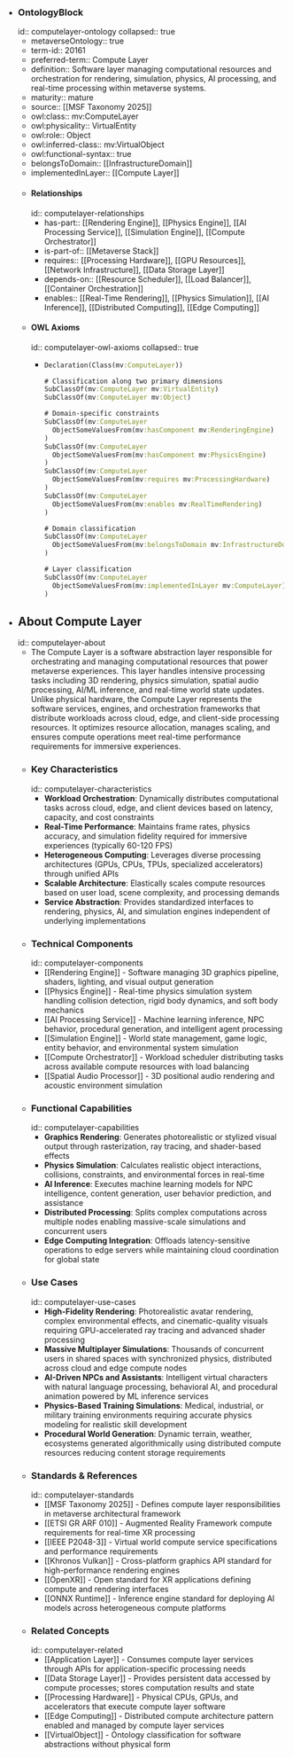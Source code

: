 - ### OntologyBlock
  id:: computelayer-ontology
  collapsed:: true
	- metaverseOntology:: true
	- term-id:: 20161
	- preferred-term:: Compute Layer
	- definition:: Software layer managing computational resources and orchestration for rendering, simulation, physics, AI processing, and real-time processing within metaverse systems.
	- maturity:: mature
	- source:: [[MSF Taxonomy 2025]]
	- owl:class:: mv:ComputeLayer
	- owl:physicality:: VirtualEntity
	- owl:role:: Object
	- owl:inferred-class:: mv:VirtualObject
	- owl:functional-syntax:: true
	- belongsToDomain:: [[InfrastructureDomain]]
	- implementedInLayer:: [[Compute Layer]]
	- #### Relationships
	  id:: computelayer-relationships
		- has-part:: [[Rendering Engine]], [[Physics Engine]], [[AI Processing Service]], [[Simulation Engine]], [[Compute Orchestrator]]
		- is-part-of:: [[Metaverse Stack]]
		- requires:: [[Processing Hardware]], [[GPU Resources]], [[Network Infrastructure]], [[Data Storage Layer]]
		- depends-on:: [[Resource Scheduler]], [[Load Balancer]], [[Container Orchestration]]
		- enables:: [[Real-Time Rendering]], [[Physics Simulation]], [[AI Inference]], [[Distributed Computing]], [[Edge Computing]]
	- #### OWL Axioms
	  id:: computelayer-owl-axioms
	  collapsed:: true
		- ```clojure
		  Declaration(Class(mv:ComputeLayer))

		  # Classification along two primary dimensions
		  SubClassOf(mv:ComputeLayer mv:VirtualEntity)
		  SubClassOf(mv:ComputeLayer mv:Object)

		  # Domain-specific constraints
		  SubClassOf(mv:ComputeLayer
		    ObjectSomeValuesFrom(mv:hasComponent mv:RenderingEngine)
		  )
		  SubClassOf(mv:ComputeLayer
		    ObjectSomeValuesFrom(mv:hasComponent mv:PhysicsEngine)
		  )
		  SubClassOf(mv:ComputeLayer
		    ObjectSomeValuesFrom(mv:requires mv:ProcessingHardware)
		  )
		  SubClassOf(mv:ComputeLayer
		    ObjectSomeValuesFrom(mv:enables mv:RealTimeRendering)
		  )

		  # Domain classification
		  SubClassOf(mv:ComputeLayer
		    ObjectSomeValuesFrom(mv:belongsToDomain mv:InfrastructureDomain)
		  )

		  # Layer classification
		  SubClassOf(mv:ComputeLayer
		    ObjectSomeValuesFrom(mv:implementedInLayer mv:ComputeLayer)
		  )
		  ```
- ## About Compute Layer
  id:: computelayer-about
	- The Compute Layer is a software abstraction layer responsible for orchestrating and managing computational resources that power metaverse experiences. This layer handles intensive processing tasks including 3D rendering, physics simulation, spatial audio processing, AI/ML inference, and real-time world state updates. Unlike physical hardware, the Compute Layer represents the software services, engines, and orchestration frameworks that distribute workloads across cloud, edge, and client-side processing resources. It optimizes resource allocation, manages scaling, and ensures compute operations meet real-time performance requirements for immersive experiences.
	- ### Key Characteristics
	  id:: computelayer-characteristics
		- **Workload Orchestration**: Dynamically distributes computational tasks across cloud, edge, and client devices based on latency, capacity, and cost constraints
		- **Real-Time Performance**: Maintains frame rates, physics accuracy, and simulation fidelity required for immersive experiences (typically 60-120 FPS)
		- **Heterogeneous Computing**: Leverages diverse processing architectures (GPUs, CPUs, TPUs, specialized accelerators) through unified APIs
		- **Scalable Architecture**: Elastically scales compute resources based on user load, scene complexity, and processing demands
		- **Service Abstraction**: Provides standardized interfaces to rendering, physics, AI, and simulation engines independent of underlying implementations
	- ### Technical Components
	  id:: computelayer-components
		- [[Rendering Engine]] - Software managing 3D graphics pipeline, shaders, lighting, and visual output generation
		- [[Physics Engine]] - Real-time physics simulation system handling collision detection, rigid body dynamics, and soft body mechanics
		- [[AI Processing Service]] - Machine learning inference, NPC behavior, procedural generation, and intelligent agent processing
		- [[Simulation Engine]] - World state management, game logic, entity behavior, and environmental system simulation
		- [[Compute Orchestrator]] - Workload scheduler distributing tasks across available compute resources with load balancing
		- [[Spatial Audio Processor]] - 3D positional audio rendering and acoustic environment simulation
	- ### Functional Capabilities
	  id:: computelayer-capabilities
		- **Graphics Rendering**: Generates photorealistic or stylized visual output through rasterization, ray tracing, and shader-based effects
		- **Physics Simulation**: Calculates realistic object interactions, collisions, constraints, and environmental forces in real-time
		- **AI Inference**: Executes machine learning models for NPC intelligence, content generation, user behavior prediction, and assistance
		- **Distributed Processing**: Splits complex computations across multiple nodes enabling massive-scale simulations and concurrent users
		- **Edge Computing Integration**: Offloads latency-sensitive operations to edge servers while maintaining cloud coordination for global state
	- ### Use Cases
	  id:: computelayer-use-cases
		- **High-Fidelity Rendering**: Photorealistic avatar rendering, complex environmental effects, and cinematic-quality visuals requiring GPU-accelerated ray tracing and advanced shader processing
		- **Massive Multiplayer Simulations**: Thousands of concurrent users in shared spaces with synchronized physics, distributed across cloud and edge compute nodes
		- **AI-Driven NPCs and Assistants**: Intelligent virtual characters with natural language processing, behavioral AI, and procedural animation powered by ML inference services
		- **Physics-Based Training Simulations**: Medical, industrial, or military training environments requiring accurate physics modeling for realistic skill development
		- **Procedural World Generation**: Dynamic terrain, weather, ecosystems generated algorithmically using distributed compute resources reducing content storage requirements
	- ### Standards & References
	  id:: computelayer-standards
		- [[MSF Taxonomy 2025]] - Defines compute layer responsibilities in metaverse architectural framework
		- [[ETSI GR ARF 010]] - Augmented Reality Framework compute requirements for real-time XR processing
		- [[IEEE P2048-3]] - Virtual world compute service specifications and performance requirements
		- [[Khronos Vulkan]] - Cross-platform graphics API standard for high-performance rendering engines
		- [[OpenXR]] - Open standard for XR applications defining compute and rendering interfaces
		- [[ONNX Runtime]] - Inference engine standard for deploying AI models across heterogeneous compute platforms
	- ### Related Concepts
	  id:: computelayer-related
		- [[Application Layer]] - Consumes compute layer services through APIs for application-specific processing needs
		- [[Data Storage Layer]] - Provides persistent data accessed by compute processes; stores computation results and state
		- [[Processing Hardware]] - Physical CPUs, GPUs, and accelerators that execute compute layer software
		- [[Edge Computing]] - Distributed compute architecture pattern enabled and managed by compute layer services
		- [[VirtualObject]] - Ontology classification for software abstractions without physical form

